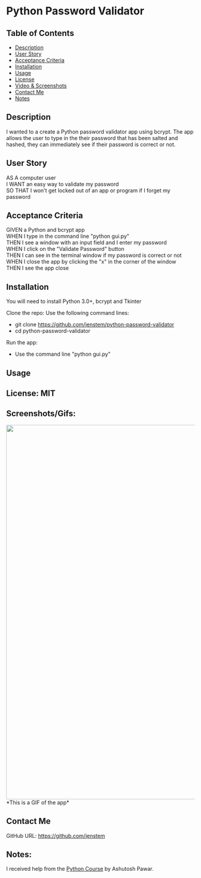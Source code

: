 # Python Password Validator

## Table of Contents
+ [Description](#description)
+ [User Story](#userstory)
+ [Acceptance Criteria](#acceptance)
+ [Installation](#installation)
+ [Usage](#usage)
+ [License](#license)
+ [Video & Screenshots](#screenshots)
+ [Contact Me](#contact)
+ [Notes](#notes)
##

<a id='description'></a>
## Description

I wanted to a create a Python password validator app using bcrypt.  The app allows the user to type in the their password that has been salted and hashed, they can immediately see if their password is correct or not.
##

<a id='userstory'></a>
## User Story

AS A computer user\
I WANT an easy way to validate my password\
SO THAT I won't get locked out of an app or program if I forget my password
##

<a id='acceptance'></a>
## Acceptance Criteria

GIVEN a Python and bcrypt app\
WHEN I type in the command line "python gui.py"\
THEN I see a window with an input field and I enter my password\
WHEN I click on the "Validate Password" button\
THEN I can see in the terminal window if my password is correct or not\
WHEN I close the app by clicking the "x" in the corner of the window\
THEN I see the app close
##

<a id='installation'></a>
## Installation
You will need to install Python 3.0+, bcrypt and Tkinter

Clone the repo:
Use the following command lines:
- git clone https://github.com/jenstem/python-password-validator
- cd python-password-validator

Run the app:
- Use the command line "python gui.py"
##

<a id='usage'></a>
## Usage

##

<a id='license'></a>
## License:  MIT
##

<a id='screenshots'></a>
## Screenshots/Gifs:

<img src="https://github.com/jenstem/python-password-validator/blob/main/validator.gif" width=1000>
*This is a GIF of the app*

<a id='contact'></a>
## Contact Me
GitHub URL:  https://github.com/jenstem

##
<a id='notes'></a>
## Notes:

I received help from the [Python Course](https://www.udemy.com/course/python-masterclass-course) by Ashutosh Pawar.